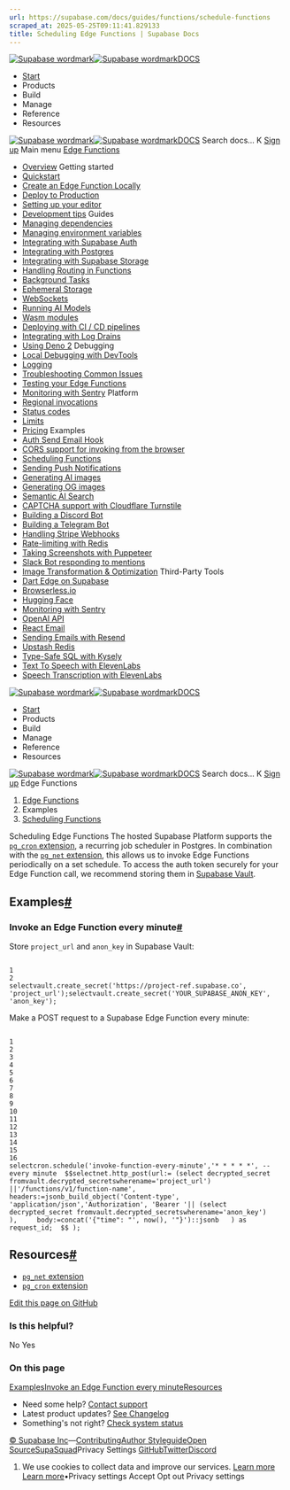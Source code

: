 ```yaml
---
url: https://supabase.com/docs/guides/functions/schedule-functions
scraped_at: 2025-05-25T09:11:41.829133
title: Scheduling Edge Functions | Supabase Docs
---
```


[![Supabase wordmark](https://supabase.com/docs/_next/image?url=%2Fdocs%2Fsupabase-dark.svg&w=256&q=75)![Supabase wordmark](https://supabase.com/docs/_next/image?url=%2Fdocs%2Fsupabase-light.svg&w=256&q=75)DOCS](https://supabase.com/docs)
  * [Start](https://supabase.com/docs/guides/getting-started)
  * Products 
  * Build 
  * Manage 
  * Reference 
  * Resources 


[![Supabase wordmark](https://supabase.com/docs/_next/image?url=%2Fdocs%2Fsupabase-dark.svg&w=256&q=75)![Supabase wordmark](https://supabase.com/docs/_next/image?url=%2Fdocs%2Fsupabase-light.svg&w=256&q=75)DOCS](https://supabase.com/docs)
Search docs...
K
[Sign up](https://supabase.com/dashboard)
Main menu
[Edge Functions](https://supabase.com/docs/guides/functions)
  * [Overview](https://supabase.com/docs/guides/functions)
Getting started
  * [Quickstart](https://supabase.com/docs/guides/functions/quickstart)
  * [Create an Edge Function Locally](https://supabase.com/docs/guides/functions/local-quickstart)
  * [Deploy to Production](https://supabase.com/docs/guides/functions/deploy)
  * [Setting up your editor](https://supabase.com/docs/guides/functions/local-development)
  * [Development tips](https://supabase.com/docs/guides/functions/development-tips)
Guides
  * [Managing dependencies](https://supabase.com/docs/guides/functions/dependencies)
  * [Managing environment variables](https://supabase.com/docs/guides/functions/secrets)
  * [Integrating with Supabase Auth](https://supabase.com/docs/guides/functions/auth)
  * [Integrating with Postgres](https://supabase.com/docs/guides/functions/connect-to-postgres)
  * [Integrating with Supabase Storage](https://supabase.com/docs/guides/functions/storage-caching)
  * [Handling Routing in Functions](https://supabase.com/docs/guides/functions/routing)
  * [Background Tasks](https://supabase.com/docs/guides/functions/background-tasks)
  * [Ephemeral Storage](https://supabase.com/docs/guides/functions/ephemeral-storage)
  * [WebSockets](https://supabase.com/docs/guides/functions/websockets)
  * [Running AI Models](https://supabase.com/docs/guides/functions/ai-models)
  * [Wasm modules](https://supabase.com/docs/guides/functions/wasm)
  * [Deploying with CI / CD pipelines](https://supabase.com/docs/guides/functions/cicd-workflow)
  * [Integrating with Log Drains](https://supabase.com/docs/guides/platform/log-drains)
  * [Using Deno 2](https://supabase.com/docs/guides/functions/deno2)
Debugging
  * [Local Debugging with DevTools](https://supabase.com/docs/guides/functions/debugging-tools)
  * [Logging](https://supabase.com/docs/guides/functions/logging)
  * [Troubleshooting Common Issues](https://supabase.com/docs/guides/functions/troubleshooting)
  * [Testing your Edge Functions](https://supabase.com/docs/guides/functions/unit-test)
  * [Monitoring with Sentry](https://supabase.com/docs/guides/functions/examples/sentry-monitoring)
Platform
  * [Regional invocations](https://supabase.com/docs/guides/functions/regional-invocation)
  * [Status codes](https://supabase.com/docs/guides/functions/status-codes)
  * [Limits](https://supabase.com/docs/guides/functions/limits)
  * [Pricing](https://supabase.com/docs/guides/functions/pricing)
Examples
  * [Auth Send Email Hook](https://supabase.com/docs/guides/functions/examples/auth-send-email-hook-react-email-resend)
  * [CORS support for invoking from the browser](https://supabase.com/docs/guides/functions/cors)
  * [Scheduling Functions](https://supabase.com/docs/guides/functions/schedule-functions)
  * [Sending Push Notifications](https://supabase.com/docs/guides/functions/examples/push-notifications)
  * [Generating AI images](https://supabase.com/docs/guides/functions/examples/amazon-bedrock-image-generator)
  * [Generating OG images ](https://supabase.com/docs/guides/functions/examples/og-image)
  * [Semantic AI Search](https://supabase.com/docs/guides/functions/examples/semantic-search)
  * [CAPTCHA support with Cloudflare Turnstile](https://supabase.com/docs/guides/functions/examples/cloudflare-turnstile)
  * [Building a Discord Bot](https://supabase.com/docs/guides/functions/examples/discord-bot)
  * [Building a Telegram Bot](https://supabase.com/docs/guides/functions/examples/telegram-bot)
  * [Handling Stripe Webhooks ](https://supabase.com/docs/guides/functions/examples/stripe-webhooks)
  * [Rate-limiting with Redis](https://supabase.com/docs/guides/functions/examples/rate-limiting)
  * [Taking Screenshots with Puppeteer](https://supabase.com/docs/guides/functions/examples/screenshots)
  * [Slack Bot responding to mentions](https://supabase.com/docs/guides/functions/examples/slack-bot-mention)
  * [Image Transformation & Optimization](https://supabase.com/docs/guides/functions/examples/image-manipulation)
Third-Party Tools
  * [Dart Edge on Supabase](https://supabase.com/docs/guides/functions/dart-edge)
  * [Browserless.io](https://supabase.com/docs/guides/functions/examples/screenshots)
  * [Hugging Face](https://supabase.com/docs/guides/ai/examples/huggingface-image-captioning)
  * [Monitoring with Sentry](https://supabase.com/docs/guides/functions/examples/sentry-monitoring)
  * [OpenAI API](https://supabase.com/docs/guides/ai/examples/openai)
  * [React Email](https://supabase.com/docs/guides/functions/examples/auth-send-email-hook-react-email-resend)
  * [Sending Emails with Resend](https://supabase.com/docs/guides/functions/examples/send-emails)
  * [Upstash Redis](https://supabase.com/docs/guides/functions/examples/upstash-redis)
  * [Type-Safe SQL with Kysely](https://supabase.com/docs/guides/functions/kysely-postgres)
  * [Text To Speech with ElevenLabs](https://supabase.com/docs/guides/functions/examples/elevenlabs-generate-speech-stream)
  * [Speech Transcription with ElevenLabs](https://supabase.com/docs/guides/functions/examples/elevenlabs-transcribe-speech)


[![Supabase wordmark](https://supabase.com/docs/_next/image?url=%2Fdocs%2Fsupabase-dark.svg&w=256&q=75)![Supabase wordmark](https://supabase.com/docs/_next/image?url=%2Fdocs%2Fsupabase-light.svg&w=256&q=75)DOCS](https://supabase.com/docs)
  * [Start](https://supabase.com/docs/guides/getting-started)
  * Products 
  * Build 
  * Manage 
  * Reference 
  * Resources 


[![Supabase wordmark](https://supabase.com/docs/_next/image?url=%2Fdocs%2Fsupabase-dark.svg&w=256&q=75)![Supabase wordmark](https://supabase.com/docs/_next/image?url=%2Fdocs%2Fsupabase-light.svg&w=256&q=75)DOCS](https://supabase.com/docs)
Search docs...
K
[Sign up](https://supabase.com/dashboard)
Edge Functions
  1. [Edge Functions](https://supabase.com/docs/guides/functions)
  2. Examples
  3. [Scheduling Functions](https://supabase.com/docs/guides/functions/schedule-functions)


Scheduling Edge Functions
The hosted Supabase Platform supports the [`pg_cron` extension](https://supabase.com/docs/guides/database/extensions/pgcron), a recurring job scheduler in Postgres.
In combination with the [`pg_net` extension](https://supabase.com/docs/guides/database/extensions/pgnet), this allows us to invoke Edge Functions periodically on a set schedule.
To access the auth token securely for your Edge Function call, we recommend storing them in [Supabase Vault](https://supabase.com/docs/guides/database/vault).
## Examples[#](https://supabase.com/docs/guides/functions/schedule-functions#examples)
### Invoke an Edge Function every minute[#](https://supabase.com/docs/guides/functions/schedule-functions#invoke-an-edge-function-every-minute)
Store `project_url` and `anon_key` in Supabase Vault:
```

1
2
selectvault.create_secret('https://project-ref.supabase.co', 'project_url');selectvault.create_secret('YOUR_SUPABASE_ANON_KEY', 'anon_key');

```

Make a POST request to a Supabase Edge Function every minute:
```

1
2
3
4
5
6
7
8
9
10
11
12
13
14
15
16
selectcron.schedule('invoke-function-every-minute','* * * * *', -- every minute  $$selectnet.http_post(url:= (select decrypted_secret fromvault.decrypted_secretswherename='project_url') ||'/functions/v1/function-name',     headers:=jsonb_build_object('Content-type', 'application/json','Authorization', 'Bearer '|| (select decrypted_secret fromvault.decrypted_secretswherename='anon_key')     ),     body:=concat('{"time": "', now(), '"}')::jsonb   ) as request_id;  $$ );

```

## Resources[#](https://supabase.com/docs/guides/functions/schedule-functions#resources)
  * [`pg_net` extension](https://supabase.com/docs/guides/database/extensions/pgnet)
  * [`pg_cron` extension](https://supabase.com/docs/guides/database/extensions/pgcron)

[Edit this page on GitHub ](https://github.com/supabase/supabase/blob/master/apps/docs/content/guides/functions/schedule-functions.mdx)
### Is this helpful?
No Yes
### On this page
[Examples](https://supabase.com/docs/guides/functions/schedule-functions#examples)[Invoke an Edge Function every minute](https://supabase.com/docs/guides/functions/schedule-functions#invoke-an-edge-function-every-minute)[Resources](https://supabase.com/docs/guides/functions/schedule-functions#resources)
  * Need some help?
[Contact support](https://supabase.com/support)
  * Latest product updates?
[See Changelog](https://supabase.com/changelog)
  * Something's not right?
[Check system status](https://status.supabase.com/)


[© Supabase Inc](https://supabase.com/)—[Contributing](https://github.com/supabase/supabase/blob/master/apps/docs/DEVELOPERS.md)[Author Styleguide](https://github.com/supabase/supabase/blob/master/apps/docs/CONTRIBUTING.md)[Open Source](https://supabase.com/open-source)[SupaSquad](https://supabase.com/supasquad)Privacy Settings
[GitHub](https://github.com/supabase/supabase)[Twitter](https://twitter.com/supabase)[Discord](https://discord.supabase.com/)
  1. We use cookies to collect data and improve our services. [Learn more](https://supabase.com/privacy#8-cookies-and-similar-technologies-used-on-our-european-services)
[Learn more](https://supabase.com/privacy#8-cookies-and-similar-technologies-used-on-our-european-services)•Privacy settings
Accept Opt out Privacy settings



